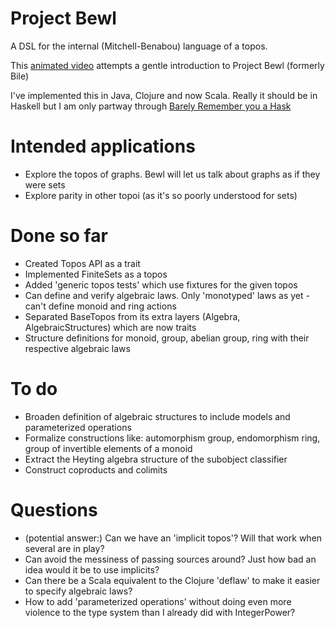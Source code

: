 # Project Bewl

A DSL for the internal (Mitchell-Benabou) language of a topos.

This [animated video](http://www.youtube.com/watch/?v=nUwjGBHXKYs) attempts a gentle introduction to Project Bewl (formerly Bile)

I've implemented this in Java, Clojure and now Scala. Really it should be in Haskell but I am only partway through
[Barely Remember you a Hask](http://learnyouahaskell.com)


# Intended applications

- Explore the topos of graphs. Bewl will let us talk about graphs as if they were sets
- Explore parity in other topoi (as it's so poorly understood for sets)

# Done so far

- Created Topos API as a trait
- Implemented FiniteSets as a topos
- Added 'generic topos tests' which use fixtures for the given topos
- Can define and verify algebraic laws. Only 'monotyped' laws as yet - can't define monoid and ring actions 
- Separated BaseTopos from its extra layers (Algebra, AlgebraicStructures) which are now traits
- Structure definitions for monoid, group, abelian group, ring with their respective algebraic laws

# To do

- Broaden definition of algebraic structures to include models and parameterized operations
- Formalize constructions like: automorphism group, endomorphism ring, group of invertible elements of a monoid
- Extract the Heyting algebra structure of the subobject classifier
- Construct coproducts and colimits

# Questions

- (potential answer:) Can we have an 'implicit topos'? Will that work when several are in play?
- Can avoid the messiness of passing sources around? Just how bad an idea would it be to use implicits?
- Can there be a Scala equivalent to the Clojure 'deflaw' to make it easier to specify algebraic laws?
- How to add 'parameterized operations' without doing even more violence to the type system
 than I already did with IntegerPower?
